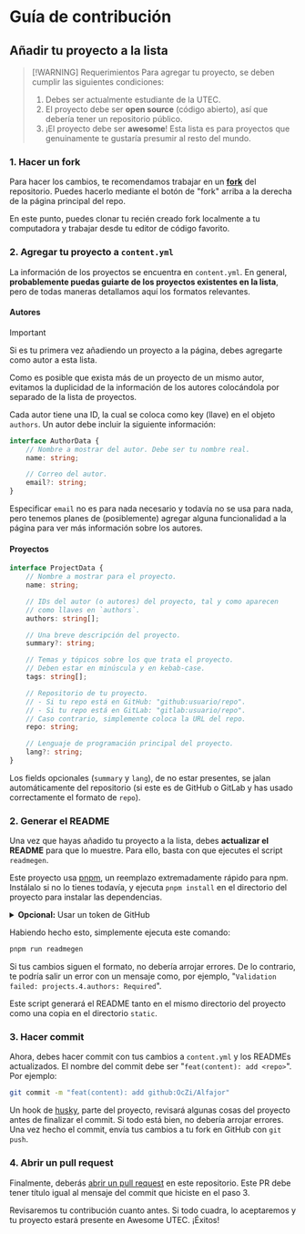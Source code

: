 # Guía de contribución

## Añadir tu proyecto a la lista

> [!WARNING] Requerimientos
> Para agregar tu proyecto, se deben cumplir las siguientes condiciones:
>
> 1. Debes ser actualmente estudiante de la UTEC.
> 2. El proyecto debe ser **open source** (código abierto), así que debería tener un repositorio público.
> 3. ¡El proyecto debe ser **awesome**! Esta lista es para proyectos que genuinamente te gustaría presumir al resto del mundo.

### 1. Hacer un fork

Para hacer los cambios, te recomendamos trabajar en un [**fork**][about-forks] del repositorio. Puedes hacerlo mediante el botón de "fork" arriba a la derecha de la página principal del repo.

<!-- TODO: add fork button screenshot -->

En este punto, puedes clonar tu recién creado fork localmente a tu computadora y trabajar desde tu editor de código favorito.

### 2. Agregar tu proyecto a `content.yml`

La información de los proyectos se encuentra en `content.yml`. En general, **probablemente puedas guiarte de los proyectos existentes en la lista**, pero de todas maneras detallamos aquí los formatos relevantes.

#### Autores

> [!IMPORTANT]
> Si es tu primera vez añadiendo un proyecto a la página, debes agregarte como autor a esta lista.

Como es posible que exista más de un proyecto de un mismo autor, evitamos la duplicidad de la información de los autores colocándola por separado de la lista de proyectos.

Cada autor tiene una ID, la cual se coloca como key (llave) en el objeto `authors`. Un autor debe incluir la siguiente información:

```typescript
interface AuthorData {
	// Nombre a mostrar del autor. Debe ser tu nombre real.
	name: string;

	// Correo del autor.
	email?: string;
}
```

Especificar `email` no es para nada necesario y todavía no se usa para nada, pero tenemos planes de (posiblemente) agregar alguna funcionalidad a la página para ver más información sobre los autores.

#### Proyectos

```typescript
interface ProjectData {
	// Nombre a mostrar para el proyecto.
	name: string;

	// IDs del autor (o autores) del proyecto, tal y como aparecen
	// como llaves en `authors`.
	authors: string[];

	// Una breve descripción del proyecto.
	summary?: string;

	// Temas y tópicos sobre los que trata el proyecto.
	// Deben estar en minúscula y en kebab-case.
	tags: string[];

	// Repositorio de tu proyecto.
	// - Si tu repo está en GitHub: "github:usuario/repo".
	// - Si tu repo está en GitLab: "gitlab:usuario/repo".
	// Caso contrario, simplemente coloca la URL del repo.
	repo: string;

	// Lenguaje de programación principal del proyecto.
	lang?: string;
}
```

Los fields opcionales (`summary` y `lang`), de no estar presentes, se jalan automáticamente del repositorio (si este es de GitHub o GitLab y has usado correctamente el formato de `repo`).

### 2. Generar el README

Una vez que hayas añadido tu proyecto a la lista, debes **actualizar el README** para que lo muestre. Para ello, basta con que ejecutes el script `readmegen`.

Este proyecto usa [pnpm], un reemplazo extremadamente rápido para npm. Instálalo si no lo tienes todavía, y ejecuta `pnpm install` en el directorio del proyecto para instalar las dependencias.

<details>
<summary><strong>Opcional:</strong> Usar un token de GitHub</summary>

Dado que usamos la API de GitHub para obtener información adicional sobre los proyectos y que son _varios_ los proyectos para los que se jala esta información, es posible que GitHub **limite tus requests**, con lo que el script podría fallar. Para asegurarte de que no ocurra esto, puedes [generar un token de GitHub][gen-token] que el script pueda usar para autenticar sus requests, y colocarlo en un archivo de nombre `.env` como un contenido como el siguiente:

```bash
GITHUB_TOKEN="<tu token aquí>"
```

Esto reducirá las posibilidades de que GitHub te haga un rate limit al ejecutar `readmegen`.

</details>

Habiendo hecho esto, simplemente ejecuta este comando:

```bash
pnpm run readmegen
```

Si tus cambios siguen el formato, no debería arrojar errores. De lo contrario, te podría salir un error con un mensaje como, por ejemplo, "`Validation failed: projects.4.authors: Required`".

Este script generará el README tanto en el mismo directorio del proyecto como una copia en el directorio `static`.

### 3. Hacer commit

Ahora, debes hacer commit con tus cambios a `content.yml` y los READMEs actualizados. El nombre del commit debe ser "`feat(content): add <repo>`". Por ejemplo:

```bash
git commit -m "feat(content): add github:OcZi/Alfajor"
```

Un hook de [husky](https://github.com/typicode/husky), parte del proyecto, revisará algunas cosas del proyecto antes de finalizar el commit. Si todo está bien, no debería arrojar errores. Una vez hecho el commit, envía tus cambios a tu fork en GitHub con `git push`.

### 4. Abrir un pull request

Finalmente, deberás [abrir un pull request][pull-requests] en este repositorio. Este PR debe tener título igual al mensaje del commit que hiciste en el paso 3.

Revisaremos tu contribución cuanto antes. Si todo cuadra, lo aceptaremos y tu proyecto estará presente en Awesome UTEC. ¡Éxitos!

[about-forks]: https://docs.github.com/en/pull-requests/collaborating-with-pull-requests/working-with-forks/about-forks
[gen-token]: https://docs.github.com/en/authentication/keeping-your-account-and-data-secure/managing-your-personal-access-tokens#creating-a-personal-access-token-classic
[pnpm]: https://pnpm.io/
[pull-requests]: https://github.com/csl-club/awesome-utec/pulls
